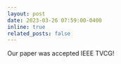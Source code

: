 ```yaml
---
layout: post
date: 2023-03-26 07:59:00-0400
inline: true
related_posts: false
---
```


Our paper was accepted IEEE TVCG!